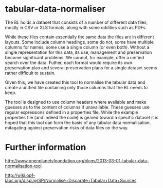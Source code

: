 tabular-data-normaliser
=======================
The BL holds a dataset that consists of a number of different data files, mostly in CSV or XLS formats, along with some oddities such as PDFs.

While these files contain essentially the same data the files are in different layouts. Some include column headings, some do not, some have multiple columns for names, some use a single column (or even both). Without a single representation for this data, its use, management and preservation become significant problems. We cannot, for example, offer a unified search over the data. Futher, each format would require its own preservation plan and several preservation plans for a single dataset seems rather difficult to sustain.

Given this, we have created this tool to normalise the tabular data and create a unified file containing only those columns that the BL needs to keep.

The tool is designed to use column headers where available and make guesses as to the content of columns if unavailable. These guesses use regular expressions defined in a properties file. While the example properties file (and indeed the code) is geared toward a specific dataset it is hoped that this tool can form the basis of any tabular data normalisation, mitagating against preservation risks of data files on the way.

Further information
===================

http://www.openplanetsfoundation.org/blogs/2013-03-01-tabular-data-normalisation-tool

http://wiki.opf-labs.org/display/SP/Normalise+Disparate+Tabular+Data+Sources
